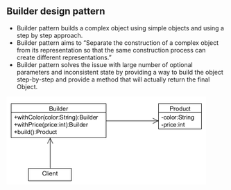 ## Builder design pattern
* Builder pattern builds a complex object using simple objects and using a step by step approach.
* Builder pattern aims to “Separate the construction of a complex object from its representation so that the same construction process can create different representations.”
* Builder pattern solves the issue with large number of optional parameters and inconsistent state by providing a way to build the object step-by-step and provide a method that will actually return the final Object.

![alt text](https://github.com/dpalankar/programs/blob/master/src/design/pattern/creational_builder/builder.png)
